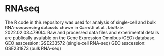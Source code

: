 # RNAseq
The R code in this repository was used for analysis of single-cell and bulk RNA-sequencing datasets shown in Garretti et al., bioRxiv, 2022.02.03.479014. 
Raw and processed data files and experimental details are publically available on the Gene Expression Omnibus (GEO) database.
GEO asscession: GSE233572 (single-cell RNA-seq)
GEO asscession: GSE231873 (bulk RNA-seq)
